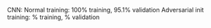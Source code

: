 CNN:
Normal training: 100% training, 95.1% validation
Adversarial init training: % training, % validation
